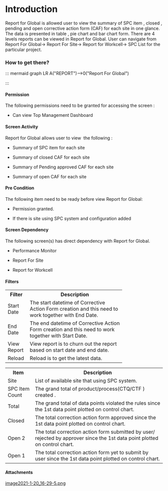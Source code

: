 # Introduction

Report for Global is allowed user to view the summary of SPC item , closed , pending and open corrective action form (CAF) for each site in one glance. The data is presented in table , pie chart and bar chart form.
There are 4 levels reports can be viewed in Report for Global. User can navigate from Report For Global→ Report For Site→ Report for Workcell→ SPC List for the particular project.


### How to get there?



::: mermaid
graph LR
A("REPORT")-->0("Report For Global")

:::


#### **Permission** 


The following permissions need to be granted for accessing the screen :

- Can view Top Management Dashboard



#### Screen Activity


Report for Global allows user to view  the following :

- Summary of SPC item for each site

- Summary of closed CAF for each site

- Summary of Pending approved CAF for each site

- Summary of open CAF for each site


#### Pre Condition


The following item need to be ready before view Report for Global:


- Permission granted.


- If there is site using SPC system and configuration added



#### Screen Dependency


The following screen(s) has direct dependency with Report for Global.

- Performance Monitor

- Report For Site

- Report for Workcell


#### Filters 


<table class="relative-table confluenceTable" style="width: 74.2877%;"><colgroup><col style="width: 12.8839%;" /><col style="width: 87.0412%;" /></colgroup><tbody><tr><th class="confluenceTh">Filter</th><th class="confluenceTh">Description</th></tr><tr><td class="confluenceTd">Start Date </td><td class="confluenceTd">The start datetime of Corrective Action Form creation and this need to work together with End Date.</td></tr><tr><td class="confluenceTd">End Date </td><td class="confluenceTd">The end datetime of Corrective Action Form creation and this need to work together with Start Date.</td></tr><tr><td class="confluenceTd">View Report </td><td class="confluenceTd">View report is to churn out the report based on start date and end date.</td></tr><tr><td colspan="1" class="confluenceTd">Reload</td><td colspan="1" class="confluenceTd">Reload is to get the latest data.</td></tr></tbody></table>

<table class="confluenceTable"><colgroup><col /><col /></colgroup><tbody><tr><th class="confluenceTh">Item </th><th class="confluenceTh">Description</th></tr><tr><td class="confluenceTd">Site</td><td class="confluenceTd">List of available site that using SPC system.</td></tr><tr><td class="confluenceTd">SPC Item Count</td><td class="confluenceTd">The grand total of product/process(CTQ/CTF ) created .</td></tr><tr><td class="confluenceTd">Total</td><td class="confluenceTd">The grand total of data points violated the rules since the 1st data point plotted on control chart.</td></tr><tr><td colspan="1" class="confluenceTd">Closed</td><td colspan="1" class="confluenceTd">The total correction action form approved since the 1st data point plotted on control chart.</td></tr><tr><td colspan="1" class="confluenceTd">Open 2</td><td colspan="1" class="confluenceTd">The total correction action form submitted by user/ rejected by approver since the 1st data point plotted on control chart.</td></tr><tr><td colspan="1" class="confluenceTd">Open 1</td><td colspan="1" class="confluenceTd">The total correction action form yet to submit by user since the 1st data point plotted on control chart.</td></tr></tbody></table>



#### Attachments

[image2021-1-20_16-29-5.png](/.attachments/86311098.png)
